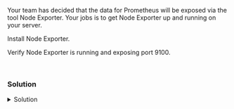 Your team has decided that the data for Prometheus will be exposed via the tool Node Exporter. Your jobs is to get Node Exporter up and running on your server.

Install Node Exporter.

Verify Node Exporter is running and exposing port 9100.

<br>

### Solution
<details>
<summary>Solution</summary>
Create the directory where we will install Node Exporter.

```plain
mkdir /opt/node_exporter
```

`cd` into that directory to set up the server.

```plain
cd /opt/node_exporter
```

Download and unpackage a current version of Node Exporter and move to the extracted folder.

```plain
wget https://github.com/prometheus/node_exporter/releases/download/v1.5.0/node_exporter-1.5.0.linux-amd64.tar.gz
tar xvfz node_exporter-*.*-amd64.tar.gz
cd node_exporter-*.*-amd64
```

Download the example systemd setup from their github repository into a new directory named `config_files`

```
git clone https://github.com/prometheus/node_exporter.git config_files
```

Copy over the `node_exporter.service` and `node_exporter.socket` file to the systemd directory

```plain
cp /opt/node_exporter/node_exporter-*.*-amd64/config_files/examples/systemd/node_exporter.service /etc/systemd/system/node_exporter.service

cp /opt/node_exporter/node_exporter-*.*-amd64/config_files/examples/systemd/node_exporter.socket /etc/systemd/system/node_exporter.socket
```

Copy the sysconfig settings from config_files and the binary for node_explorer as indicated in node_exporter.service

```
cp node_exporter /usr/sbin/
cp /opt/node_exporter/node_exporter-*.*-amd64/config_files/examples/systemd/sysconfig.node_exporter /etc/sysconfig/node_exporter
```

Create a directory named /var/lib/node_exporter/textfile_collector

```
mkdir -p /var/lib/node_exporter/textfile_collector
```

Create a user for node_exporter and apply ownerships to files needed

```
useradd -s /sbin/nologin node_exporter
chown -R node_exporter:node_exporter /var/lib/node_exporter/textfile_collector
chown -R node_exporter:node_exporter /etc/sysconfig/node_exporter
```

Review the service file so that you are confident it is going to properly start Node Exporter.

```plain
cat /etc/systemd/system/node_exporter.service
```

Now that you've checked everything reload the systemd configuration manager and start Node Exporter daemon.

```plain
systemctl daemon-reload
systemctl enable node_exporter.service --now
```

Verify that Node Exporter is running and exposing the proper port.

```plain
systemctl status node_exporter --no-pager
sleep 2
curl http://localhost:9100/metrics
```

What data can you see exposed? Don't worry if it's not well formatted for you to process, it's in the correct configuration for Prometheus to scrape.

</details>